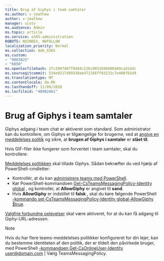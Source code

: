 ```yaml
---
title: Brug af Giphys i team samtaler
ms.author: v-jmathew
author: v-jmathew
manager: scotv
ms.audience: Admin
ms.topic: article
ms.service: o365-administration
ROBOTS: NOINDEX, NOFOLLOW
localization_priority: Normal
ms.collection: Adm_O365
ms.custom:
- "9003825"
- "6850"
ms.openlocfilehash: 2fc29974bff9484c226c9651b9b000a89cad14dc
ms.sourcegitcommit: 534e9217d99336eb471166ff83231c7e408fb1d9
ms.translationtype: MT
ms.contentlocale: da-DK
ms.lasthandoff: 11/09/2020
ms.locfileid: "48982461"
---
```

# <a name="using-giphys-in-teams-conversations"></a>Brug af Giphys i team samtaler

Giphys adgang i team chat er aktiveret som standard. Som administrator kan du kontrollere, om Giphys er tilgængelige for brugerne, ved at [angive en meddelelses politik](https://docs.microsoft.com/microsoftteams/messaging-policies-in-teams#messaging-policy-settings) og sikre, at **brugen af Giphys i samtaler** er **slået til**.

Hvis GIF-filer ikke fungerer som forventet i team samtaler, skal du kontrollere:

[Meddelelses politikken](https://docs.microsoft.com/microsoftteams/messaging-policies-in-teams) skal tillade Giphys. Sådan bekræfter du ved hjælp af PowerShell-cmdletter:

- Kontrollér, at du kan [administrere teams med PowerShell](https://docs.microsoft.com/microsoftteams/teams-powershell-overview?view=o365-worldwide#manage-teams-with-powershell).
- Kør PowerShell-kommandoen [Get-CsTeamsMessagingPolicy-Identity global](https://docs.microsoft.com/powershell/module/skype/get-csteamsmessagingpolicy?view=skype-ps) , og kontrollér, at **AllowGiphy** er angivet til **sand**.
- Hvis **AllowGiphy** er indstillet til **falsk** , skal du køre følgende PowerShell [-kommando set-CsTeamsMessagingPolicy-Identity global-AllowGiphy $true](https://docs.microsoft.com/powershell/module/skype/set-csteamsmessagingpolicy?view=skype-ps).

[Valgfrie forbundne oplevelser](https://docs.microsoft.com/deployoffice/privacy/optional-connected-experiences) skal være aktiveret, for at du kan få adgang til Giphy-URL-adressen.

> [!NOTE]
> Hvis du har flere teams-meddelelses politikker konfigureret for din lejer, kan du bestemme identiteten af den politik, der er tildelt den påvirkede bruger, med PowerShell [-kommandoen Get-CsOnlineUser-Identity](https://docs.microsoft.com/powershell/module/skype/get-csonlineuser?view=skype-ps) <user@domain.com> | Vælg TeamsMessagingPolicy.

